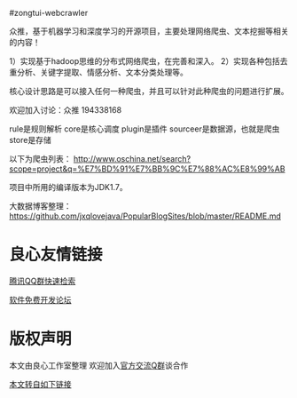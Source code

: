 #zongtui-webcrawler

众推，基于机器学习和深度学习的开源项目，主要处理网络爬虫、文本挖掘等相关的内容！

1）实现基于hadoop思维的分布式网络爬虫，在完善和深入。
2）实现各种包括去重分析、关键字提取、情感分析、文本分类处理等。

核心设计思路是可以接入任何一种爬虫，并且可以针对此种爬虫的问题进行扩展。

  

欢迎加入讨论：众推 194338168

rule是规则解析
core是核心调度
plugin是插件
sourceer是数据源，也就是爬虫
store是存储

以下为爬虫列表：
http://www.oschina.net/search?scope=project&q=%E7%BD%91%E7%BB%9C%E7%88%AC%E8%99%AB   

项目中所用的编译版本为JDK1.7。

大数据博客整理：
https://github.com/jxqlovejava/PopularBlogSites/blob/master/README.md



 # 良心友情链接

[腾讯QQ群快速检索](http://u.720life.cn/s/8cf73f7c)

[软件免费开发论坛](http://u.720life.cn/s/bbb01dc0)

# 版权声明 

本文由良心工作室整理 欢迎加入[官方交流Q群](https://u.720life.cn/s/f2316816)谈合作

[本文转自如下链接](http://u.720life.cn/g/2e71d0f0a5c601172267ba20d3a43c6e2dc65c96067d7fa8ea3a137c6e5d27e585b48d7d107e6c35bb7f0aaee1abd03dede4a2b63b889295234710757918f881)